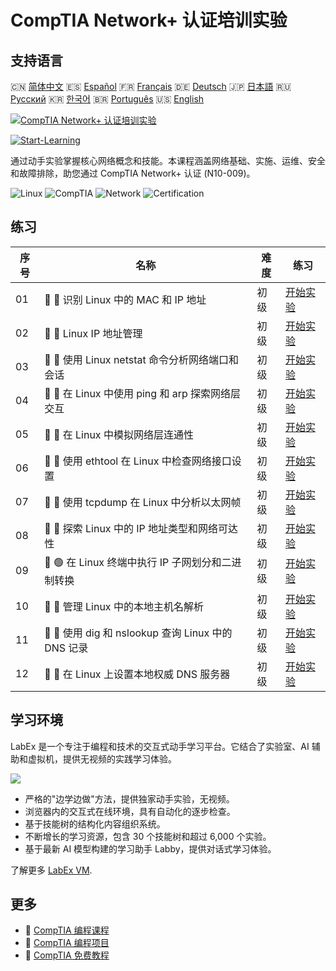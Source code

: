 # CompTIA Network+ 认证培训实验

## 支持语言

🇨🇳 [简体中文](README_zh.md) 🇪🇸 [Español](README_es.md) 🇫🇷 [Français](README_fr.md) 🇩🇪 [Deutsch](README_de.md) 🇯🇵 [日本語](README_ja.md) 🇷🇺 [Русский](README_ru.md) 🇰🇷 [한국어](README_ko.md) 🇧🇷 [Português](README_pt.md) 🇺🇸 [English](README.md) 

[![CompTIA Network+ 认证培训实验](https://cover-creator.labex.io/comptia-network-plus-training-labs.png?lang=zh)](https://labex.io/zh/courses/comptia-network-plus-training-labs)

[![Start-Learning](https://img.shields.io/badge/Start-Learning-whitesmoke?style=for-the-badge)](https://labex.io/zh/courses/comptia-network-plus-training-labs)

通过动手实验掌握核心网络概念和技能。本课程涵盖网络基础、实施、运维、安全和故障排除，助您通过 CompTIA Network+ 认证 (N10-009)。

![Linux](https://img.shields.io/badge/Linux-whitesmoke?style=for-the-badge&logo=linux)
![CompTIA](https://img.shields.io/badge/CompTIA-whitesmoke?style=for-the-badge&logo=comptia)
![Network](https://img.shields.io/badge/Network-whitesmoke?style=for-the-badge&logo=network)
![Certification](https://img.shields.io/badge/Certification-whitesmoke?style=for-the-badge&logo=certification)


## 练习

|   序号 | 名称                                                | 难度   | 练习                                                                                                                                                |
|--------|-----------------------------------------------------|--------|-----------------------------------------------------------------------------------------------------------------------------------------------------|
|     01 | 📖 🔵 识别 Linux 中的 MAC 和 IP 地址                | 初级   | <a target='_blank' href='https://labex.io/zh/tutorials/linux-identify-mac-and-ip-addresses-in-linux-592731'>开始实验</a>                            |
|     02 | 📖 🔵 Linux IP 地址管理                             | 初级   | <a target='_blank' href='https://labex.io/zh/tutorials/linux-manage-ip-addressing-in-linux-592736'>开始实验</a>                                     |
|     03 | 📖 🔵 使用 Linux netstat 命令分析网络端口和会话     | 初级   | <a target='_blank' href='https://labex.io/zh/tutorials/linux-analyze-network-ports-and-sessions-with-netstat-in-linux-592741'>开始实验</a>          |
|     04 | 📖 🔵 在 Linux 中使用 ping 和 arp 探索网络层交互    | 初级   | <a target='_blank' href='https://labex.io/zh/tutorials/linux-explore-network-layer-interaction-with-ping-and-arp-in-linux-592746'>开始实验</a>      |
|     05 | 📖 🔵 在 Linux 中模拟网络层连通性                   | 初级   | <a target='_blank' href='https://labex.io/zh/tutorials/linux-simulate-network-layer-connectivity-in-linux-592752'>开始实验</a>                      |
|     06 | 📖 🔵 使用 ethtool 在 Linux 中检查网络接口设置      | 初级   | <a target='_blank' href='https://labex.io/zh/tutorials/linux-examine-network-interface-settings-with-ethtool-in-linux-592759'>开始实验</a>          |
|     07 | 📖 🔵 使用 tcpdump 在 Linux 中分析以太网帧          | 初级   | <a target='_blank' href='https://labex.io/zh/tutorials/linux-analyze-ethernet-frames-with-tcpdump-in-linux-592765'>开始实验</a>                     |
|     08 | 📖 🔵 探索 Linux 中的 IP 地址类型和网络可达性       | 初级   | <a target='_blank' href='https://labex.io/zh/tutorials/linux-explore-ip-address-types-and-reachability-in-linux-592780'>开始实验</a>                |
|     09 | 📖 🟢 在 Linux 终端中执行 IP 子网划分和二进制转换   | 初级   | <a target='_blank' href='https://labex.io/zh/tutorials/linux-perform-ip-subnetting-and-binary-conversion-in-the-linux-terminal-592782'>开始实验</a> |
|     10 | 📖 🔵 管理 Linux 中的本地主机名解析                 | 初级   | <a target='_blank' href='https://labex.io/zh/tutorials/linux-manage-local-hostname-resolution-in-linux-592792'>开始实验</a>                         |
|     11 | 📖 🔵 使用 dig 和 nslookup 查询 Linux 中的 DNS 记录 | 初级   | <a target='_blank' href='https://labex.io/zh/tutorials/linux-query-dns-records-in-linux-with-dig-and-nslookup-592796'>开始实验</a>                  |
|     12 | 📖 🔵 在 Linux 上设置本地权威 DNS 服务器            | 初级   | <a target='_blank' href='https://labex.io/zh/tutorials/linux-set-up-a-local-authoritative-dns-server-on-linux-592803'>开始实验</a>                  |

## 学习环境

LabEx 是一个专注于编程和技术的交互式动手学习平台。它结合了实验室、AI 辅助和虚拟机，提供无视频的实践学习体验。

![](https://tutorial-screenshot.getvm.io/images/vm-1725247253.png)

- 严格的"边学边做"方法，提供独家动手实验，无视频。
- 浏览器内的交互式在线环境，具有自动化的逐步检查。
- 基于技能树的结构化内容组织系统。
- 不断增长的学习资源，包含 30 个技能树和超过 6,000 个实验。
- 基于最新 AI 模型构建的学习助手 Labby，提供对话式学习体验。

了解更多 [LabEx VM](https://support.labex.io/using-labex/virtual-machine).

## 更多

- 🔗 [CompTIA 编程课程](https://github.com/labex-labs/awesome-programming-courses)
- 🔗 [CompTIA 编程项目](https://github.com/labex-labs/awesome-programming-projects)
- 🔗 [CompTIA 免费教程](https://github.com/labex-labs/comptia-free-tutorials)

